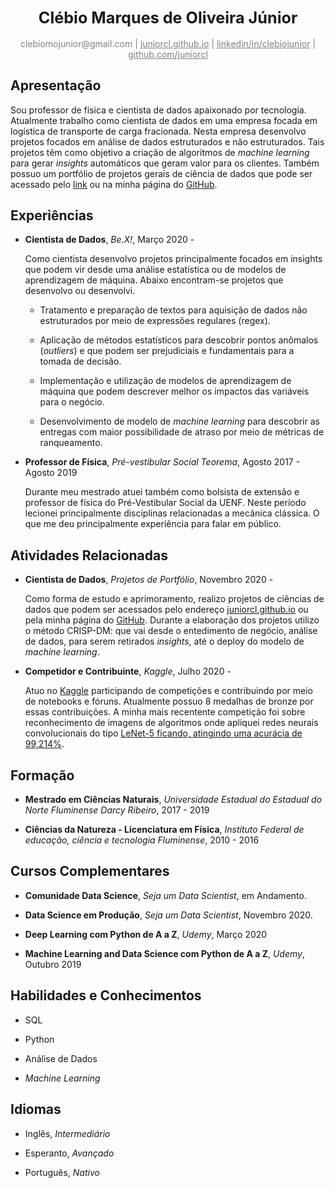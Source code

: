 <div align="center"><big><h2>Clébio Marques de Oliveira Júnior</big></h2></div>

<div align="center" style="color:gray"> 
    clebiomojunior@gmail.com | <a href="www.juniorcl.github.io" style="color:gray">juniorcl.github.io</a> | <a href="https://www.linkedin.com/in/clebiojunior" style="color:gray">linkedin/in/clebiojunior</a> | <a href="https://www.github.com/juniorcl" style="color:gray">github.com/juniorcl</a>
</div>

## Apresentação

Sou professor de física e cientista de dados apaixonado por tecnologia. Atualmente trabalho como cientista de dados em uma empresa focada em logística de transporte de carga fracionada. Nesta empresa desenvolvo projetos focados em análise de dados estruturados e não estruturados. Tais projetos têm como objetivo a criação de algoritmos de *machine learning* para gerar *insights* automáticos que geram valor para os clientes. Também possuo um portfólio de projetos gerais de ciência de dados que pode ser acessado pelo [link](https://www.juniorcl.github.io) ou na minha página do [GitHub](https://github.com/juniorcl).

## Experiências

- **Cientista de Dados**, *Be.X!*, Março 2020 -

    Como cientista desenvolvo projetos principalmente focados em insights que podem vir desde uma análise estatística ou de modelos de aprendizagem de máquina. Abaixo encontram-se projetos que desenvolvo ou desenvolvi.

    - Tratamento e preparação de textos para aquisição de dados não estruturados por meio de expressões regulares (regex).

    - Aplicação de métodos estatísticos para descobrir  pontos anômalos (*outliers*) e que podem ser prejudiciais e fundamentais para a tomada de decisão.

    - Implementação e utilização de modelos de aprendizagem de máquina que podem descrever melhor os impactos das variáveis para o negócio.

    - Desenvolvimento de modelo de *machine learning* para descobrir as entregas com maior possibilidade de atraso por meio de métricas de ranqueamento.

- **Professor de Física**, *Pré-vestibular Social Teorema*, Agosto 2017 - Agosto 2019

    Durante meu mestrado atuei também como bolsista de extensão e professor de física do Pré-Vestibular Social da UENF. Neste período lecionei principalmente disciplinas relacionadas a mecânica clássica. O que me deu principalmente experiência para falar em público.

## Atividades Relacionadas

- **Cientista de Dados**, *Projetos de Portfólio*, Novembro 2020 -

    Como forma de estudo e aprimoramento, realizo projetos de ciências de dados que podem ser acessados pelo endereço [juniorcl.github.io](https://juniorcl.github.io) ou pela minha página do [GitHub](https://www.github.com/juniorcl). Durante a elaboração dos projetos utilizo o método CRISP-DM: que vai desde o entedimento de negócio, análise de dados, para serem retirados *insights*, até o deploy do modelo de *machine learning*.

- **Competidor e Contribuinte**, *Kaggle*, Julho 2020 -

    Atuo no [Kaggle](https://www.kaggle.com/juniorcl) participando de competições e contribuindo por meio de notebooks e fóruns. Atualmente possuo 8 medalhas de bronze por essas contribuições. A minha mais recentente competição foi sobre reconhecimento de imagens de algoritmos onde apliquei redes neurais convolucionais do tipo [LeNet-5 ficando, atingindo uma acurácia de 99,214%](https://www.kaggle.com/juniorcl/lenet-5-cnn-architecture-digit-recognizer).

## Formação

- **Mestrado em Ciências Naturais**, *Universidade Estadual do Estadual do Norte Fluminense Darcy Ribeiro*, 2017 - 2019

- **Ciências da Natureza - Licenciatura em Física**, *Instituto Federal de educação, ciência e tecnologia Fluminense*, 2010 - 2016

## Cursos Complementares

- **Comunidade Data Science**, *Seja um Data Scientist*, em Andamento.

- **Data Science em Produção**, *Seja um Data Scientist*, Novembro 2020.

- **Deep Learning com Python de A a Z**, *Udemy*, Março 2020

- **Machine Learning and Data Science com Python de A a Z**, *Udemy*, Outubro 2019

## Habilidades e Conhecimentos

- SQL

- Python

- Análise de Dados

- *Machine Learning*

## Idiomas

- Inglês, *Intermediário*

- Esperanto, *Avançado*

- Português, *Nativo*

